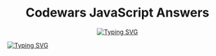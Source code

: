 <div align="center">
<h1>Codewars JavaScript Answers</h1>
</div>

<div align="center">
<a href="https://www.codewars.com/users/KamranAbdullaev">
</a>
  
  [![Typing SVG](https://readme-typing-svg.herokuapp.com?font=Lime&size=30&duration=200&pause=1000&color=000103&background=7A5BFF&center=true&vCenter=true&width=435&lines=My+Codewars)](https://git.io/typing-svg)
</div>
<a href="https://git.io/typing-svg"><img src="https://readme-typing-svg.herokuapp.com?font=Lime&size=30&duration=200&pause=1000&color=000103&background=7A5BFF&center=true&vCenter=true&width=435&lines=My+Codewars" alt="Typing SVG" /></a>
